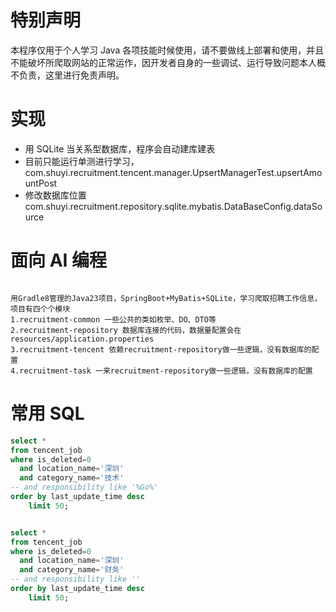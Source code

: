 

# 特别声明

本程序仅用于个人学习 Java 各项技能时候使用，请不要做线上部署和使用，并且不能破坏所爬取网站的正常运作，因开发者自身的一些调试、运行导致问题本人概不负责，这里进行免责声明。

# 实现

* 用 SQLite 当关系型数据库，程序会自动建库建表
* 目前只能运行单测进行学习，com.shuyi.recruitment.tencent.manager.UpsertManagerTest.upsertAmountPost
* 修改数据库位置 com.shuyi.recruitment.repository.sqlite.mybatis.DataBaseConfig.dataSource

# 面向 AI 编程

```

用Gradle8管理的Java23项目，SpringBoot+MyBatis+SQLite，学习爬取招聘工作信息，项目有四个个模块
1.recruitment-common 一些公共的类如枚举、DO、DTO等
2.recruitment-repository 数据库连接的代码，数据量配置会在 resources/application.properties
3.recruitment-tencent 依赖recruitment-repository做一些逻辑，没有数据库的配置
4.recruitment-task 一来recruitment-repository做一些逻辑，没有数据库的配置

```

# 常用 SQL

```sql
select *
from tencent_job
where is_deleted=0
  and location_name='深圳'
  and category_name='技术'
-- and responsibility like '%Go%'
order by last_update_time desc
    limit 50;


select *
from tencent_job
where is_deleted=0
  and location_name='深圳'
  and category_name='财务'
-- and responsibility like ''
order by last_update_time desc
    limit 50;
```
